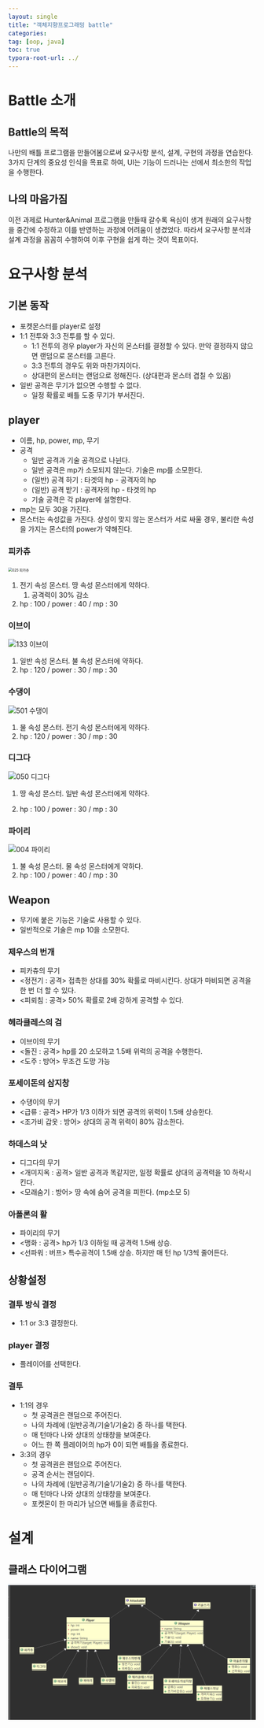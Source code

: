 ```yaml
---
layout: single
title: "객체지향프로그래밍 battle"
categories: 
tag: [oop, java]
toc: true
typora-root-url: ../
---
```


# Battle 소개

## Battle의 목적

나만의 배틀 프로그램을 만들어봄으로써 요구사항 분석, 설계, 구현의 과정을 연습한다. 3가지 단계의 중요성 인식을 목표로 하여, UI는 기능이 드러나는 선에서 최소한의 작업을 수행한다.



## 나의 마음가짐

이전 과제로 Hunter&Animal 프로그램을 만들때 갈수록 욕심이 생겨 원래의 요구사항을 중간에 수정하고 이를 반영하는 과정에 어려움이 생겼었다. 따라서 요구사항 분석과 설계 과정을 꼼꼼히 수행하여 이후 구현을 쉽게 하는 것이 목표이다.



# 요구사항 분석

## 기본 동작

- 포켓몬스터를 player로 설정
- 1:1 전투와 3:3 전투를 할 수 있다.
  - 1:1 전투의 경우 player가 자신의 몬스터를 결정할 수 있다. 만약 결정하지 않으면 랜덤으로 몬스터를 고른다.
  - 3:3 전투의 경우도 위와 마찬가지이다.
  - 상대편의 몬스터는 랜덤으로 정해진다. (상대편과 몬스터 겹칠 수 있음)
- 일반 공격은 무기가 없으면 수행할 수 없다. 
  - 일정 확률로 배틀 도중 무기가 부서진다.

## player

- 이름, hp, power, mp, 무기
- 공격
  - 일반 공격과 기술 공격으로 나뉜다.
  - 일반 공격은 mp가 소모되지 않는다. 기술은 mp를 소모한다.
  - (일반) 공격 하기 : 타겟의 hp - 공격자의 hp
  - (일반) 공격 받기 : 공격자의 hp - 타겟의 hp
  - 기술 공격은 각 player에 설명한다.
- mp는 모두 30을 가진다.
- 몬스터는 속성값을 가진다. 상성이 맞지 않는 몬스터가 서로 싸울 경우, 불리한 속성을 가지는 몬스터의 power가 약해진다.



### 피카츄

<img src="https://i.namu.wiki/i/xwQbg0NjlN4bkskppVxpMIMruQaKVVU0X2J5-TFC3i6J5nA803zigFvfCXpoy34hQrFi80YIDJfWMu44XDolYZuEzKmyDXoZLe8QP57r2c31AA2hx6kIBwdDT0aKYhywyZzv2IO3eiZXAnYOKRyWRg.webp" alt="025 피카츄" style="zoom:50%;" />

1. 전기 속성 몬스터. 땅 속성 몬스터에게 약하다.
   1. 공격력이 30% 감소
2. hp : 100 / power : 40 / mp : 30



### 이브이

![133 이브이](https://i.namu.wiki/i/cbnKZOJUy8cvdgL1eGcEqxhsuiwC_OBNk-eaIAQnrtCVnaaHBnbBQfvCz7vrg-eI4pI61A61wzmr6a7lSVoTjOKmNfABMjTS_Nnnkz4SkI6B2Zcfw8WjjKU-4zYC9tX8Drxb5fm1XsIZDLvXMMzNgA.webp)

1. 일반 속성 몬스터. 불 속성 몬스터에 약하다.
2. hp : 120 / power : 30 / mp : 30



### 수댕이 

![501 수댕이](https://i.namu.wiki/i/IQSbPuxLK3n5k0aKJtbfW-VAvxXboC7Mmuqil8KkrH1NxdZsFJVRSyYOEQsmuH4yiqLfRxMxANPubmhOsOmE9pB0OZlrNNW0jtnsZAZTW-VhSmX12JzeQzpofCMseaBmJt7FGMh9HEq4rMotyYT4eA.webp)

1. 물 속성 몬스터. 전기 속성 몬스터에게 약하다.
2. hp : 120 / power : 30 / mp : 30



### 디그다

![050 디그다](https://i.namu.wiki/i/8BMmWEtFWGt683FyHOMye0nljo5d1OOftbcTZuZb4NvaoI6dW3nRp5fj_h5zqrH0T2EUwGIHl4XOsOwLrXA-YlUatXPs2hDOLtnZfgbOIg1VkmKhm4OpTBj8xxErYmIrhP8SaorP8l010AfvU1h_nA.webp)

1. 땅 속성 몬스터. 일반 속성 몬스터에게 약하다.

2. hp : 100 / power : 30 / mp : 30

### 파이리

![004 파이리](https://i.namu.wiki/i/qHxI_43t1FLdca3vUWC3IdgysV8aHECtT25imrS-fFkR5lKH8HMpXbPi1PNOztO74BRQVZuY99lwKpJt-NWrmSMM4tGHairaXfe4ve5aWG2Wl7IiN0pEmjleeF0B_VRucIyk1HSOBeoqycCz64O9AA.webp)

1. 불 속성 몬스터. 물 속성 몬스터에게 약하다.
2. hp : 100 / power : 40 / mp : 30



## Weapon

- 무기에 붙은 기능은 기술로 사용할 수 있다. 
- 일반적으로 기술은 mp 10을 소모한다.

### 제우스의 번개

- 피카츄의 무기
- <정전기 : 공격> 접촉한 상대를 30% 확률로 마비시킨다. 상대가 마비되면 공격을 한 번 더 할 수 있다.
- <피뢰침 : 공격> 50% 확률로 2배 강하게 공격할 수 있다.

### 헤라클레스의 검

- 이브이의 무기
- <돌진 : 공격> hp를 20 소모하고 1.5배 위력의 공격을 수행한다.
- <도주 : 방어> 무조건 도망 가능

### 포세이돈의 삼지창

- 수댕이의 무기
- <급류 : 공격> HP가 1/3 이하가 되면 공격의 위력이 1.5배 상승한다.
- <조가비 갑옷 : 방어> 상대의 공격 위력이 80% 감소한다.

### 하데스의 낫

- 디그다의 무기
- <개미지옥 : 공격>  일반 공격과 똑같지만, 일정 확률로 상대의 공격력을 10 하락시킨다.
- <모래숨기 : 방어> 땅 속에 숨어 공격을 피한다. (mp소모 5)

### 아폴론의 활

- 파이리의 무기
- <맹화 : 공격> hp가 1/3 이하일 때 공격력 1.5배 상승.
- <선파워 : 버프> 특수공격이 1.5배 상승. 하지만 매 턴 hp 1/3씩 줄어든다. 



## 상황설정 

### 결투 방식 결정

- 1:1 or 3:3 결정한다.

### player 결정

- 플레이어를 선택한다.

### 결투

- 1:1의 경우
  - 첫 공격권은 랜덤으로 주어진다. 
  - 나의 차례에 (일반공격/기술1/기술2) 중 하나를 택한다.
  - 매 턴마다 나와 상대의 상태창을 보여준다. 
  - 어느 한 쪽 플레이어의 hp가 0이 되면 배틀을 종료한다.
- 3:3의 경우
  - 첫 공격권은 랜덤으로 주어진다. 
  - 공격 순서는 랜덤이다.
  - 나의 차례에 (일반공격/기술1/기술2) 중 하나를 택한다.
  - 매 턴마다 나와 상대의 상태창을 보여준다. 
  - 포켓몬이 한 마리가 남으면 배틀을 종료한다.



# 설계

## 클래스 다이어그램

![image-20240526204106371](/images/2024-05-26-객지프-battle-assignment/image-20240526204106371.png)